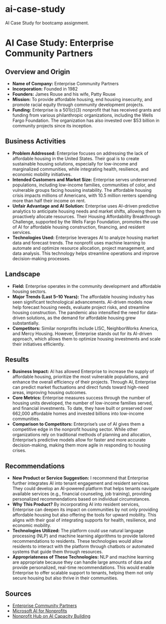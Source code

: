 # ai-case-study
AI Case Study for bootcamp assignment.

# AI Case Study: Enterprise Community Partners

## Overview and Origin

* **Name of Company:** Enterprise Community Partners
* **Incorporation:** Founded in 1982
* **Founders:** James Rouse and his wife, Patty Rouse
* **Mission:** To provide affordable housing, end housing insecurity, and promote racial equity through community development projects.
* **Funding:** Enterprise is a 501(c)(3) nonprofit that has received grants and funding from various philanthropic organizations, including the Wells Fargo Foundation. The organization has also invested over $53 billion in community projects since its inception.

## Business Activities

* **Problem Addressed:** Enterprise focuses on addressing the lack of affordable housing in the United States. Their goal is to create sustainable housing solutions, especially for low-income and marginalized communities, while integrating health, resilience, and economic mobility initiatives.
* **Intended Customers and Market Size:** Enterprise serves underserved populations, including low-income families, communities of color, and vulnerable groups facing housing instability. The affordable housing crisis impacts millions of Americans, with 10.5 million renters spending more than half their income on rent.
* **Unfair Advantage and AI Solution:** Enterprise uses AI-driven predictive analytics to anticipate housing needs and market shifts, allowing them to proactively allocate resources. Their Housing Affordability Breakthrough Challenge, supported by the Wells Fargo Foundation, promotes the use of AI for affordable housing construction, financing, and resident services.
* **Technologies Used:** Enterprise leverages AI to analyze housing market data and forecast trends. The nonprofit uses machine learning to automate and optimize resource allocation, project management, and data analysis. This technology helps streamline operations and improve decision-making processes.

## Landscape

* **Field:** Enterprise operates in the community development and affordable housing sectors.
* **Major Trends (Last 5–10 Years):** The affordable housing industry has seen significant technological advancements. AI-driven models now help forecast housing needs, evaluate project risks, and streamline housing construction. The pandemic also intensified the need for data-driven solutions, as the demand for affordable housing grew substantially.
* **Competitors:** Similar nonprofits include LISC, NeighborWorks America, and Mercy Housing. However, Enterprise stands out for its AI-driven approach, which allows them to optimize housing investments and scale their initiatives efficiently.

## Results

* **Business Impact:** AI has allowed Enterprise to increase the supply of affordable housing, prioritize the most vulnerable populations, and enhance the overall efficiency of their projects. Through AI, Enterprise can predict market fluctuations and direct funds toward high-need areas, improving housing outcomes.
* **Core Metrics:** Enterprise measures success through the number of housing units developed, the number of low-income families served, and financial investments. To date, they have built or preserved over 662,000 affordable homes and invested billions into low-income communities.
* **Comparison to Competitors:** Enterprise’s use of AI gives them a competitive edge in the nonprofit housing sector. While other organizations rely on traditional methods of planning and allocation, Enterprise’s predictive models allow for faster and more accurate decision-making, making them more agile in responding to housing crises.

## Recommendations

* **New Product or Service Suggestion:** I recommend that Enterprise further integrates AI into tenant engagement and resident services. They could develop an AI-powered platform that helps tenants navigate available services (e.g., financial counseling, job training), providing personalized recommendations based on individual circumstances.
* **Why This Product?** By incorporating AI into resident services, Enterprise can deepen its impact on communities by not only providing affordable housing but also offering the tools for upward mobility. This aligns with their goal of integrating supports for health, resilience, and economic mobility.
* **Technologies Utilized:** The platform could use natural language processing (NLP) and machine learning algorithms to provide tailored recommendations to residents. These technologies would allow residents to interact with the platform through chatbots or automated systems that guide them through resources.
* **Appropriateness of These Technologies:** NLP and machine learning are appropriate because they can handle large amounts of data and provide personalized, real-time recommendations. This would enable Enterprise to offer scalable support to tenants, helping them not only secure housing but also thrive in their communities.

## Sources

* [Enterprise Community Partners](https://www.enterprisecommunity.org/resources/power-innovation-building-better-more-equitable-housing-system)
* [Microsoft AI for Nonprofits](https://www.microsoft.com/en-us/nonprofits/empower-your-nonprofit-with-ai)
* [Nonprofit Hub on AI Capacity Building](https://nonprofithub.org/building-ai-capacity-in-nonprofits/)
